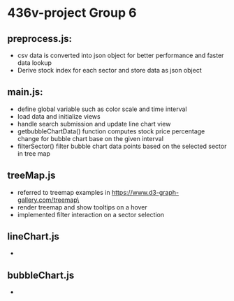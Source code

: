 # 436v-project Group 6
preprocess.js:
-
- csv data is converted into json object for better performance and faster data lookup
- Derive stock index for each sector and store data as json object


main.js:
-
- define global variable such as color scale and time interval
- load data and initialize views
- handle search submission and update line chart view
- getbubbleChartData() function computes stock price percentage change for bubble chart base on the given interval
- filterSector() filter bubble chart data points based on the selected sector in tree map

treeMap.js
- 
- referred to treemap examples in https://www.d3-graph-gallery.com/treemap\
- render treemap and show tooltips on a hover
- implemented filter interaction on a sector selection

lineChart.js
-
-
bubbleChart.js
-
-